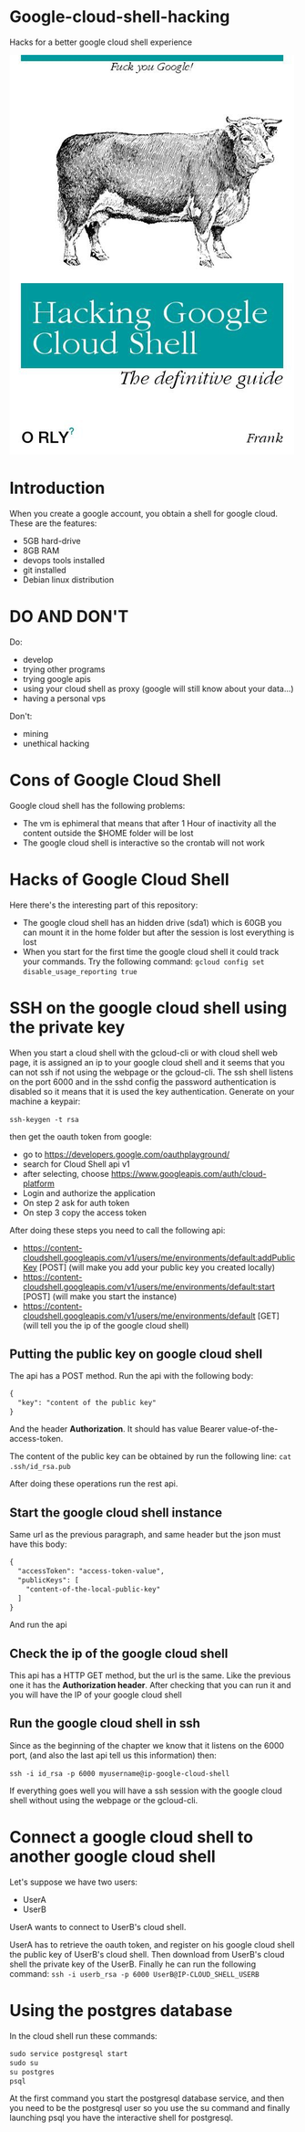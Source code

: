 # Google-cloud-shell-hacking
Hacks for a better google cloud shell experience

![alt text](https://github.com/FrancescoDiSalesGithub/Google-cloud-shell-hacking/blob/main/cludshell.jpeg)


# Introduction

When you create a google account, you obtain a shell for google cloud. These are the features:

* 5GB hard-drive
* 8GB RAM
* devops tools installed
* git installed
* Debian linux distribution

# DO AND DON'T

Do:
* develop
* trying other programs
* trying google apis
* using your cloud shell as proxy (google will still know about your data...)
* having a personal vps

Don't:
* mining
* unethical hacking

# Cons of Google Cloud Shell
Google cloud shell has the following problems:

* The vm is ephimeral that means that after 1 Hour of inactivity all the content outside the $HOME folder will be lost
* The google cloud shell is interactive so the crontab will not work

# Hacks of Google Cloud Shell
Here there's the interesting part of this repository:

* The google cloud shell has an hidden drive (sda1) which is 60GB you can mount it in the home folder but after the session is lost everything is lost
* When you start for the first time the google cloud shell it could track your commands. Try the following command: `gcloud config set disable_usage_reporting true`

# SSH on the google cloud shell using the private key

When you start a cloud shell with the gcloud-cli or with cloud shell web page, it is assigned an ip to your google cloud shell and it seems that you can not ssh if not using the webpage or the gcloud-cli. The ssh shell listens on the port 6000 and in the sshd config the password authentication is disabled so it means that it is used the key authentication. Generate on your machine a keypair:

`ssh-keygen -t rsa`

then get the oauth token from google:

* go to https://developers.google.com/oauthplayground/
* search for Cloud Shell api v1
* after selecting, choose https://www.googleapis.com/auth/cloud-platform
* Login and authorize the application
* On step 2 ask for auth token
* On step 3 copy the access token

After doing these steps you need to call the following api:

* https://content-cloudshell.googleapis.com/v1/users/me/environments/default:addPublicKey [POST] (will make you add your public key you created locally)
* https://content-cloudshell.googleapis.com/v1/users/me/environments/default:start [POST] (will make you start the instance)
* https://content-cloudshell.googleapis.com/v1/users/me/environments/default [GET] (will tell you the ip of the google cloud shell)

## Putting the public key on google cloud shell

The api has a POST method. Run the api with the following body:
```
{
  "key": "content of the public key"
}
```
And the header **Authorization**. It should has value Bearer value-of-the-access-token.

The content of the public key can be obtained by run the following line:
`cat .ssh/id_rsa.pub`

After doing these operations run the rest api.

## Start the google cloud shell instance

Same url as the previous paragraph, and same header but the json must have this body:
```
{
  "accessToken": "access-token-value",
  "publicKeys": [
    "content-of-the-local-public-key"
  ]
}
```
And run the api

## Check the ip of the google cloud shell

This api has a HTTP GET method, but the url is the same. Like the previous one it has the **Authorization header**. After checking that you can run it and you will have the IP of your google cloud shell

## Run the google cloud shell in ssh

Since as the beginning of the chapter we know that it listens on the 6000 port, (and also the last api tell us this information) then:

`ssh -i id_rsa -p 6000 myusername@ip-google-cloud-shell`

If everything goes well you will have a ssh session with the google cloud shell without using the webpage or the gcloud-cli.


# Connect a google cloud shell to another google cloud shell

Let's suppose we have two users:
* UserA
* UserB

UserA wants to connect to UserB's cloud shell.

UserA has to retrieve the oauth token, and register on his google cloud shell the public key of UserB's cloud shell. Then download from UserB's cloud shell the private key of the UserB. Finally he can run the following command: `ssh -i userb_rsa -p 6000 UserB@IP-CLOUD_SHELL_USERB`


# Using the postgres database

In the cloud shell run these commands:

```
sudo service postgresql start 
sudo su
su postgres
psql

```

At the first command you start the postgresql database service, and then you need to be the postgresql user so you use the su command and finally launching psql you have the interactive shell for postgresql. 


